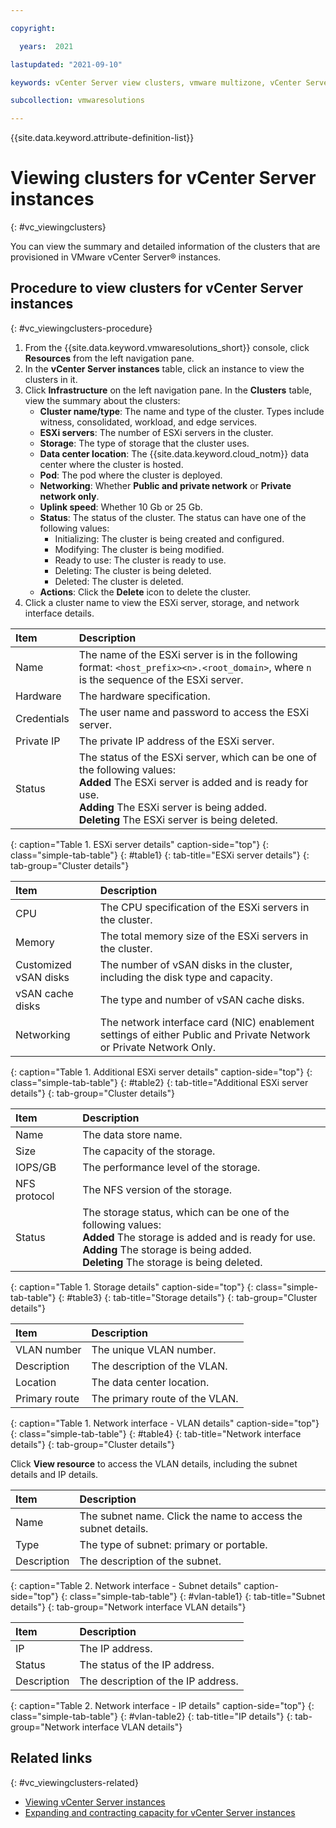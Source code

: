 ```yaml
---

copyright:

  years:  2021

lastupdated: "2021-09-10"

keywords: vCenter Server view clusters, vmware multizone, vCenter Server multizone view clusters, view vCenter Server cluster

subcollection: vmwaresolutions

---
```


{{site.data.keyword.attribute-definition-list}}

# Viewing clusters for vCenter Server instances
{: #vc_viewingclusters}

You can view the summary and detailed information of the clusters that are provisioned in VMware vCenter Server® instances.

## Procedure to view clusters for vCenter Server instances
{: #vc_viewingclusters-procedure}

1. From the {{site.data.keyword.vmwaresolutions_short}} console, click **Resources** from the left navigation pane.
2. In the **vCenter Server instances** table, click an instance to view the clusters in it.
3. Click **Infrastructure** on the left navigation pane. In the **Clusters** table, view the summary about the clusters:
   * **Cluster name/type**: The name and type of the cluster. Types include witness, consolidated, workload, and edge services.
   * **ESXi servers**: The number of ESXi servers in the cluster.
   * **Storage**: The type of storage that the cluster uses.
   * **Data center location**: The {{site.data.keyword.cloud_notm}} data center where the cluster is hosted.
   * **Pod**: The pod where the cluster is deployed.
   * **Networking**: Whether **Public and private network** or **Private network only**.
   * **Uplink speed**: Whether 10 Gb or 25 Gb.
   * **Status**: The status of the cluster. The status can have one of the following values:
      * Initializing: The cluster is being created and configured.
      * Modifying: The cluster is being modified.
      * Ready to use: The cluster is ready to use.
      * Deleting: The cluster is being deleted.
      * Deleted: The cluster is deleted.
   * **Actions**: Click the **Delete** icon to delete the cluster.
4. Click a cluster name to view the ESXi server, storage, and network interface details.

| Item | Description |
|:---- |:----------- |
| Name | The name of the ESXi server is in the following format: `<host_prefix><n>.<root_domain>`, where `n` is the sequence of the ESXi server. |
| Hardware | The hardware specification. |
| Credentials | The user name and password to access the ESXi server. |
| Private IP | The private IP address of the ESXi server. |
| Status | The status of the ESXi server, which can be one of the following values:<br> **Added** The ESXi server is added and is ready for use.<br> **Adding** The ESXi server is being added.<br> **Deleting** The ESXi server is being deleted. |
{: caption="Table 1. ESXi server details" caption-side="top"}
{: class="simple-tab-table"}
{: #table1}
{: tab-title="ESXi server details"}
{: tab-group="Cluster details"}

| Item | Description |
|:---- |:----------- |
| CPU | The CPU specification of the ESXi servers in the cluster. |
| Memory | The total memory size of the ESXi servers in the cluster. |
| Customized vSAN disks | The number of vSAN disks in the cluster, including the disk type and capacity. |
| vSAN cache disks | The type and number of vSAN cache disks. |
| Networking |The network interface card (NIC) enablement settings of either Public and Private Network or Private Network Only. |
{: caption="Table 1. Additional ESXi server details" caption-side="top"}
{: class="simple-tab-table"}
{: #table2}
{: tab-title="Additional ESXi server details"}
{: tab-group="Cluster details"}

| Item | Description |
|:---- |:----------- |
| Name | The data store name. |
| Size | The capacity of the storage. |
| IOPS/GB | The performance level of the storage. |
| NFS protocol | The NFS version of the storage. |
| Status | The storage status, which can be one of the following values:<br> **Added** The storage is added and is ready for use.<br> **Adding** The storage is being added.<br> **Deleting** The storage is being deleted. |
{: caption="Table 1. Storage details" caption-side="top"}
{: class="simple-tab-table"}
{: #table3}
{: tab-title="Storage details"}
{: tab-group="Cluster details"}

| Item | Description |
|:---- |:----------- |
| VLAN number | The unique VLAN number.  |
| Description | The description of the VLAN.  |
| Location | The data center location. |
| Primary route | The primary route of the VLAN. |
{: caption="Table 1. Network interface - VLAN details" caption-side="top"}
{: class="simple-tab-table"}
{: #table4}
{: tab-title="Network interface details"}
{: tab-group="Cluster details"}

Click **View resource** to access the VLAN details, including the subnet details and IP details.

| Item | Description |
|:---- |:----------- |
| Name | The subnet name. Click the name to access the subnet details. |
| Type | The type of subnet: primary or portable. |
| Description | The description of the subnet. |
{: caption="Table 2. Network interface - Subnet details" caption-side="top"}
{: class="simple-tab-table"}
{: #vlan-table1}
{: tab-title="Subnet details"}
{: tab-group="Network interface VLAN details"}

| Item | Description |
|:---- |:----------- |
| IP | The IP address. |
| Status | The status of the IP address. |
| Description |The description of the IP address.  |
{: caption="Table 2. Network interface - IP details" caption-side="top"}
{: class="simple-tab-table"}
{: #vlan-table2}
{: tab-title="IP details"}
{: tab-group="Network interface VLAN details"}

## Related links
{: #vc_viewingclusters-related}

* [Viewing vCenter Server instances](/docs/vmwaresolutions?topic=vmwaresolutions-vc_viewinginstances)
* [Expanding and contracting capacity for vCenter Server instances](/docs/vmwaresolutions?topic=vmwaresolutions-vc_addingservers)
